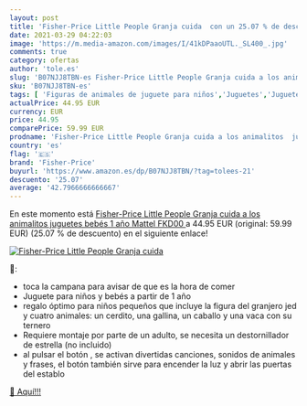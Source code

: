 ```yaml
---
layout: post
title: 'Fisher-Price Little People Granja cuida  con un 25.07 % de descuento'
date: 2021-03-29 04:22:03
image: 'https://m.media-amazon.com/images/I/41kDPaaoUTL._SL400_.jpg'
comments: true
category: ofertas
author: 'tole.es'
slug: 'B07NJJ8TBN-es Fisher-Price Little People Granja cuida a los animalitos...'
sku: 'B07NJJ8TBN-es'
tags: [ 'Figuras de animales de juguete para niños','Juguetes','Juguetes y juegos','Muñecos y figuras','bebés','fisher-price', ]
actualPrice: 44.95 EUR
currency: EUR
price: 44.95
comparePrice: 59.99 EUR
prodname: 'Fisher-Price Little People Granja cuida a los animalitos  juguetes bebés 1 año  Mattel FKD00 '
country: 'es'
flag: '🇪🇸'
brand: 'Fisher-Price'
buyurl: 'https://www.amazon.es/dp/B07NJJ8TBN/?tag=tolees-21'
descuento: '25.07'
average: '42.7966666666667'
---
```


En este momento está [Fisher-Price Little People Granja cuida a los animalitos  juguetes bebés 1 año  Mattel FKD00 ](https://www.amazon.es/dp/B07NJJ8TBN/?tag=tolees-21) a 44.95 EUR (original: 59.99 EUR) (25.07 %  de descuento) en el siguiente enlace!

[![Fisher-Price Little People Granja cuida ](https://m.media-amazon.com/images/I/41kDPaaoUTL._SL400_.jpg)](https://www.amazon.es/dp/B07NJJ8TBN/?tag=tolees-21)

🔎:

- toca la campana para avisar de que es la hora de comer
- Juguete para niños y bebés a partir de 1 año
- regalo óptimo para niños pequeños que incluye la figura del granjero jed y cuatro animales: un cerdito, una gallina, un caballo y una vaca con su ternero
- Requiere montaje por parte de un adulto, se necesita un destornillador de estrella (no incluido)
- al pulsar el botón , se activan divertidas canciones, sonidos de animales y frases, el botón también sirve para encender la luz y abrir las puertas del establo

[🛒 Aquí!!!](https://www.amazon.es/dp/B07NJJ8TBN/?tag=tolees-21)
